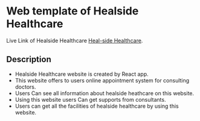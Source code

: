 # Web template of Healside Healthcare 

Live Link of Healside Healthcare [Heal-side Healthcare](https://healside-healthcare.netlify.app/).

## Description
* Healside Healthcare website is created by React app.
* This website offers to users online appointment system for consulting doctors.
* Users Can see all information about healside heathcare on this website.
* Using this website users Can get supports from consultants.
* Users can get all the facilities of healside healthcare by using this website. 